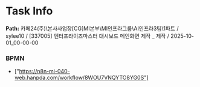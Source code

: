 # Task Info

**Path:** 카페24(주)\본사사업장\[CG]MI본부\MI인프라그룹\AI인프라3팀\1파트 / sylee10 / [337005] 엔터프라이즈마스터 대시보드 메인화면 제작 _ 제작 / 2025-10-01_00-00-00

### BPMN
- ["https://n8n-mi-040-web.hanpda.com/workflow/8WOU7VNQYTO8YG0S"]


